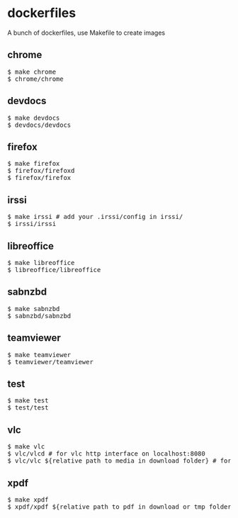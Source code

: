 dockerfiles
===========
A bunch of dockerfiles, use Makefile to create images


chrome
-------
<pre>
$ make chrome
$ chrome/chrome
</pre>


devdocs
-------
<pre>
$ make devdocs
$ devdocs/devdocs
</pre>


firefox
-------
<pre>
$ make firefox
$ firefox/firefoxd
$ firefox/firefox
</pre>


irssi
-------
<pre>
$ make irssi # add your .irssi/config in irssi/
$ irssi/irssi
</pre>


libreoffice
-----------
<pre>
$ make libreoffice
$ libreoffice/libreoffice
</pre>


sabnzbd
-------
<pre>
$ make sabnzbd
$ sabnzbd/sabnzbd
</pre>


teamviewer
----------
<pre>
$ make teamviewer
$ teamviewer/teamviewer
</pre>


test
----
<pre>
$ make test
$ test/test
</pre>


vlc
---
<pre>
$ make vlc
$ vlc/vlcd # for vlc http interface on localhost:8080
$ vlc/vlc ${relative_path_to_media_in_download_folder} # for instant playing
</pre>


xpdf
----
<pre>
$ make xpdf
$ xpdf/xpdf ${relative_path_to_pdf_in_download_or_tmp_folder}
</pre>
